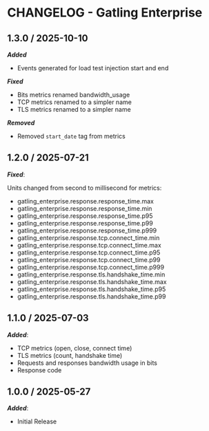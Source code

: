 # CHANGELOG - Gatling Enterprise

## 1.3.0 / 2025-10-10

**_Added_**

* Events generated for load test injection start and end

**_Fixed_**

* Bits metrics renamed bandwidth_usage
* TCP metrics renamed to a simpler name
* TLS metrics renamed to a simpler name

**_Removed_**

* Removed `start_date` tag from metrics

## 1.2.0 / 2025-07-21

_**Fixed**_:

Units changed from second to millisecond for metrics:
* gatling_enterprise.response.response_time.max 
* gatling_enterprise.response.response_time.min 
* gatling_enterprise.response.response_time.p95 
* gatling_enterprise.response.response_time.p99 
* gatling_enterprise.response.response_time.p999
* gatling_enterprise.response.tcp.connect_time.min
* gatling_enterprise.response.tcp.connect_time.max
* gatling_enterprise.response.tcp.connect_time.p95
* gatling_enterprise.response.tcp.connect_time.p99
* gatling_enterprise.response.tcp.connect_time.p999
* gatling_enterprise.response.tls.handshake_time.min
* gatling_enterprise.response.tls.handshake_time.max
* gatling_enterprise.response.tls.handshake_time.p95
* gatling_enterprise.response.tls.handshake_time.p99

## 1.1.0 / 2025-07-03

_**Added**_:
* TCP metrics (open, close, connect time)
* TLS metrics (count, handshake time)
* Requests and responses bandwidth usage in bits
* Response code

## 1.0.0 / 2025-05-27

_**Added**_:

* Initial Release
